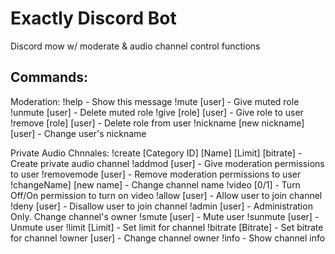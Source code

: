 # Exactly Discord Bot
Discord mow w/ moderate &amp; audio channel control functions

## Commands:

Moderation: 
!help - Show this message
!mute [user] - Give muted role
!unmute [user] - Delete muted role
!give [role] [user] - Give role to user
!remove [role] [user] - Delete role from user
!nickname [new nickname] [user] - Change user's nickname

Private Audio Chnnales:
!create [Category ID] [Name] [Limit] [bitrate] - Create private audio channel
!addmod [user] - Give moderation permissions to user
!removemode  [user] - Remove moderation permissions to user
!changeName] [new name] - Change channel name
!video [0/1] - Turn Off/On permission to turn on video
!allow [user] - Allow user to join channel
!deny [user] - Disallow user to join channel
!admin [user] - Administration Only. Change channel's owner
!smute [user] - Mute user
!sunmute [user] - Unmute user
!limit [Limit] - Set limit for channel
!bitrate [Bitrate] - Set bitrate for channel
!owner [user] - Change channel owner
!info - Show channel info
